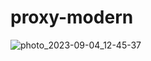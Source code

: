 # proxy-modern

![photo_2023-09-04_12-45-37](https://github.com/mosbahsofttechnology/proxy-modern/assets/49541849/6ea9f055-a218-40fc-ab69-01054588968c)
